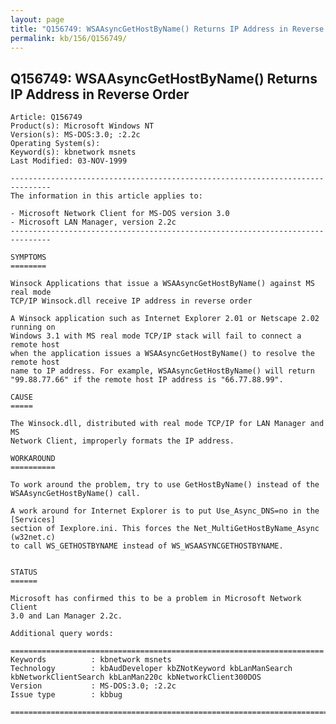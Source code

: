 ```yaml
---
layout: page
title: "Q156749: WSAAsyncGetHostByName() Returns IP Address in Reverse Order"
permalink: kb/156/Q156749/
---
```


## Q156749: WSAAsyncGetHostByName() Returns IP Address in Reverse Order

	Article: Q156749
	Product(s): Microsoft Windows NT
	Version(s): MS-DOS:3.0; :2.2c
	Operating System(s): 
	Keyword(s): kbnetwork msnets
	Last Modified: 03-NOV-1999
	
	-------------------------------------------------------------------------------
	The information in this article applies to:
	
	- Microsoft Network Client for MS-DOS version 3.0 
	- Microsoft LAN Manager, version 2.2c 
	-------------------------------------------------------------------------------
	
	SYMPTOMS
	========
	
	Winsock Applications that issue a WSAAsyncGetHostByName() against MS real mode
	TCP/IP Winsock.dll receive IP address in reverse order
	
	A Winsock application such as Internet Explorer 2.01 or Netscape 2.02 running on
	Windows 3.1 with MS real mode TCP/IP stack will fail to connect a remote host
	when the application issues a WSAAsyncGetHostByName() to resolve the remote host
	name to IP address. For example, WSAAsyncGetHostByName() will return
	"99.88.77.66" if the remote host IP address is "66.77.88.99".
	
	CAUSE
	=====
	
	The Winsock.dll, distributed with real mode TCP/IP for LAN Manager and MS
	Network Client, improperly formats the IP address.
	
	WORKAROUND
	==========
	
	To work around the problem, try to use GetHostByName() instead of the
	WSAAsyncGetHostByName() call.
	
	A work around for Internet Explorer is to put Use_Async_DNS=no in the [Services]
	section of Iexplore.ini. This forces the Net_MultiGetHostByName_Async (w32net.c)
	to call WS_GETHOSTBYNAME instead of WS_WSAASYNCGETHOSTBYNAME.
	
	
	STATUS
	======
	
	Microsoft has confirmed this to be a problem in Microsoft Network Client
	3.0 and Lan Manager 2.2c.
	
	Additional query words:
	
	======================================================================
	Keywords          : kbnetwork msnets 
	Technology        : kbAudDeveloper kbZNotKeyword kbLanManSearch kbNetworkClientSearch kbLanMan220c kbNetworkClient300DOS
	Version           : MS-DOS:3.0; :2.2c
	Issue type        : kbbug
	
	=============================================================================
	
